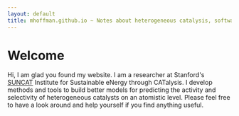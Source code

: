 ```yaml
---
layout: default
title: mhoffman.github.io ~ Notes about heterogeneous catalysis, software, and more.
---
```


# Welcome

Hi, I am glad you found my website. I am a researcher at Stanford's [SUNCAT](http://suncat.slac.stanford.edu/) Institute for Sustainable eNergy through CATalysis. I develop methods and tools to build better models for predicting the activity and selectivity of heterogeneous catalysts on an atomistic level. Please feel free to have a look around and help yourself if you find anything useful.
